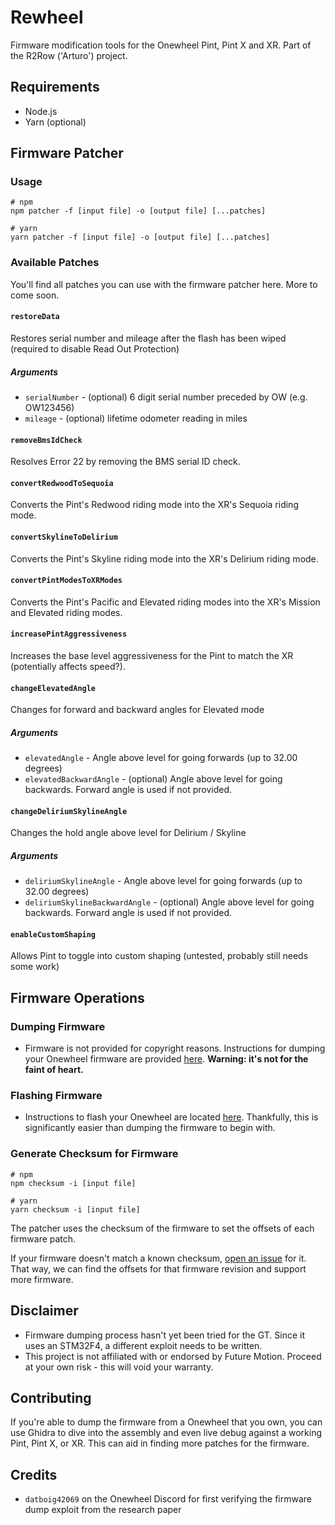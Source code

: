 # Rewheel
Firmware modification tools for the Onewheel Pint, Pint X and XR. Part of the R2Row ('Arturo') project.

## Requirements
- Node.js
- Yarn (optional)

## Firmware Patcher
### Usage
```
# npm
npm patcher -f [input file] -o [output file] [...patches]

# yarn
yarn patcher -f [input file] -o [output file] [...patches]

```

### Available Patches
You'll find all patches you can use with the firmware patcher here. More to come soon.

#### `restoreData`
Restores serial number and mileage after the flash has been wiped (required to disable Read Out Protection)

##### Arguments
- `serialNumber` - (optional) 6 digit serial number preceded by OW (e.g. OW123456)
- `mileage` - (optional) lifetime odometer reading in miles

#### `removeBmsIdCheck`
Resolves Error 22 by removing the BMS serial ID check.

#### `convertRedwoodToSequoia`
Converts the Pint's Redwood riding mode into the XR's Sequoia riding mode.

#### `convertSkylineToDelirium`
Converts the Pint's Skyline riding mode into the XR's Delirium riding mode.

#### `convertPintModesToXRModes`
Converts the Pint's Pacific and Elevated riding modes into the XR's Mission and Elevated riding modes.

#### `increasePintAggressiveness`
Increases the base level aggressiveness for the Pint to match the XR (potentially affects speed?).

#### `changeElevatedAngle`
Changes for forward and backward angles for Elevated mode

##### Arguments
- `elevatedAngle` - Angle above level for going forwards (up to 32.00 degrees)
- `elevatedBackwardAngle` - (optional) Angle above level for going backwards. Forward angle is used if not provided.

#### `changeDeliriumSkylineAngle`
Changes the hold angle above level for Delirium / Skyline

##### Arguments
- `deliriumSkylineAngle` - Angle above level for going forwards (up to 32.00 degrees)
- `deliriumSkylineBackwardAngle` - (optional) Angle above level for going backwards. Forward angle is used if not provided.

#### `enableCustomShaping`
Allows Pint to toggle into custom shaping (untested, probably still needs some work)

## Firmware Operations

### Dumping Firmware
- Firmware is not provided for copyright reasons. Instructions for dumping your Onewheel firmware are provided [here](docs/DumpFirmware.md). **Warning: it's not for the faint of heart.**

### Flashing Firmware
- Instructions to flash your Onewheel are located [here](docs/FlashFirmware.md). Thankfully, this is significantly easier than dumping the firmware to begin with.

### Generate Checksum for Firmware
```
# npm
npm checksum -i [input file]

# yarn
yarn checksum -i [input file]
```

The patcher uses the checksum of the firmware to set the offsets of each firmware patch. 

If your firmware doesn't match a known checksum, [open an issue](https://github.com/outlandnish/rewheel/issues/new?assignees=&labels=new-firmware-revision&template=support-new-firmware-revision.md&title=Add+support+for+firmware+%3Crevision%3E) for it. That way, we can find the offsets for that firmware revision and support more firmware.

## Disclaimer
- Firmware dumping process hasn't yet been tried for the GT. Since it uses an STM32F4, a different exploit needs to be written.
- This project is not affiliated with or endorsed by Future Motion. Proceed at your own risk - this will void your warranty.

## Contributing
If you're able to dump the firmware from a Onewheel that you own, you can use Ghidra to dive into the assembly and even live debug against a working Pint, Pint X, or XR. This can aid in finding more patches for the firmware.

## Credits
- `datboig42069` on the Onewheel Discord for first verifying the firmware dump exploit from the research paper
